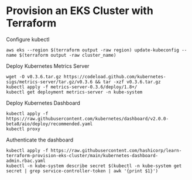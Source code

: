 # Provision an EKS Cluster with Terraform

Configure kubectl
```
aws eks --region $(terraform output -raw region) update-kubeconfig --name $(terraform output -raw cluster_name)
```

Deploy Kubernetes Metrics Server
```
wget -O v0.3.6.tar.gz https://codeload.github.com/kubernetes-sigs/metrics-server/tar.gz/v0.3.6 && tar -xzf v0.3.6.tar.gz
kubectl apply -f metrics-server-0.3.6/deploy/1.8+/
kubectl get deployment metrics-server -n kube-system
```

Deploy Kubernetes Dashboard
```
kubectl apply -f https://raw.githubusercontent.com/kubernetes/dashboard/v2.0.0-beta8/aio/deploy/recommended.yaml
kubectl proxy
```

Authenticate the dashboard
```
kubectl apply -f https://raw.githubusercontent.com/hashicorp/learn-terraform-provision-eks-cluster/main/kubernetes-dashboard-admin.rbac.yaml
kubectl -n kube-system describe secret $(kubectl -n kube-system get secret | grep service-controller-token | awk '{print $1}')
```